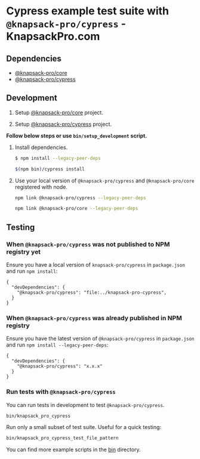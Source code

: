 # Cypress example test suite with `@knapsack-pro/cypress` - KnapsackPro.com

## Dependencies

- [@knapsack-pro/core](https://github.com/KnapsackPro/knapsack-pro-core-js)
- [@knapsack-pro/cypress](https://github.com/KnapsackPro/knapsack-pro-cypress)

## Development

1. Setup [@knapsack-pro/core](https://github.com/KnapsackPro/knapsack-pro-core-js) project.

1. Setup [@knapsack-pro/cypress](https://github.com/KnapsackPro/knapsack-pro-cypress) project.

**Follow below steps or use `bin/setup_development` script.**

1. Install dependencies.

   ```bash
   $ npm install --legacy-peer-deps
   ```

   ```bash
   $(npm bin)/cypress install
   ```

1. Use your local version of `@knapsack-pro/cypress` and `@knapsack-pro/core` registered with node.

   ```bash
   npm link @knapsack-pro/cypress --legacy-peer-deps
   ```

   ```bash
   npm link @knapsack-pro/core --legacy-peer-deps
   ```

## Testing

### When `@knapsack-pro/cypress` was not published to NPM registry yet

Ensure you have a local version of `knapsack-pro/cypress` in `package.json` and run `npm install`:

```
{
  "devDependencies": {
    "@knapsack-pro/cypress": "file:../knapsack-pro-cypress",
  }
}
```

### When `@knapsack-pro/cypress` was already published in NPM registry

Ensure you have the latest version of `@knapsack-pro/cypress` in `package.json` and run `npm install --legacy-peer-deps`:

```
{
  "devDependencies": {
    "@knapsack-pro/cypress": "x.x.x"
  }
}
```

### Run tests with `@knapsack-pro/cypress`

You can run tests in development to test `@knapsack-pro/cypress`.

```bash
bin/knapsack_pro_cypress
```

Run only a small subset of test suite. Useful for a quick testing:

```bash
bin/knapsack_pro_cypress_test_file_pattern
```

You can find more example scripts in the [bin](bin) directory.
